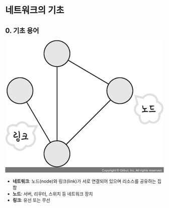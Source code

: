 # 네트워크의 기초

## 0. 기초 용어
![network basic img](../../img/network_basic.png)

- **네트워크**: 노드(node)와 링크(link)가 서로 연결되어 있으며 리소스를 공유하는 집합
- **노드**: 서버, 리우터, 스위치 등 네트워크 장치
- **링크**: 유선 또는 무선
<br><br>

## 